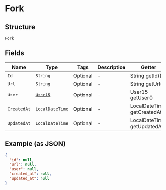 
# Fork

## Structure

`Fork`

## Fields

| Name | Type | Tags | Description | Getter | Setter |
|  --- | --- | --- | --- | --- | --- |
| `Id` | `String` | Optional | - | String getId() | setId(String id) |
| `Url` | `String` | Optional | - | String getUrl() | setUrl(String url) |
| `User` | [`User15`](../../doc/models/user-15.md) | Optional | - | User15 getUser() | setUser(User15 user) |
| `CreatedAt` | `LocalDateTime` | Optional | - | LocalDateTime getCreatedAt() | setCreatedAt(LocalDateTime createdAt) |
| `UpdatedAt` | `LocalDateTime` | Optional | - | LocalDateTime getUpdatedAt() | setUpdatedAt(LocalDateTime updatedAt) |

## Example (as JSON)

```json
{
  "id": null,
  "url": null,
  "user": null,
  "created_at": null,
  "updated_at": null
}
```

